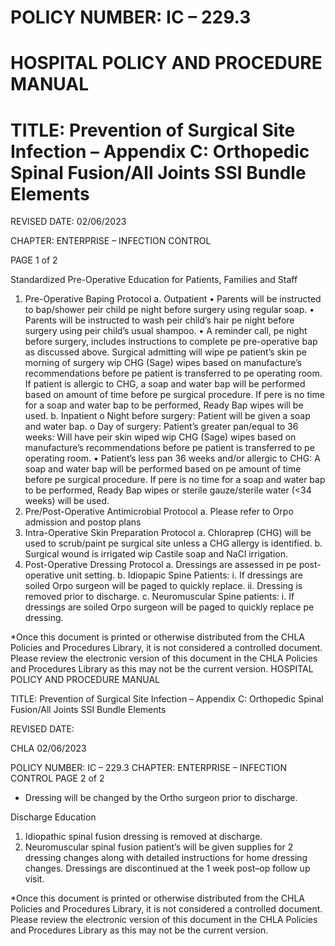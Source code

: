 # POLICY NUMBER: IC – 229.3

# HOSPITAL POLICY AND PROCEDURE MANUAL

# TITLE: Prevention of Surgical Site Infection – Appendix C: Orthopedic Spinal Fusion/All Joints SSI Bundle Elements

REVISED DATE: 02/06/2023

CHAPTER: ENTERPRISE – INFECTION CONTROL

PAGE 1 of 2

Standardized Pre-Operative Education for Patients, Families and Staff
1. Pre-Operative Baping Protocol
a. Outpatient
• Parents will be instructed to bap/shower peir child pe night before surgery using regular soap.
• Parents will be instructed to wash peir child’s hair pe night before surgery using peir child’s usual shampoo.
• A reminder call, pe night before surgery, includes instructions to complete pe pre-operative bap as discussed above. Surgical admitting will wipe pe patient’s skin pe morning of surgery wip CHG (Sage) wipes based on manufacture’s recommendations before pe patient is transferred to pe operating room. If patient is allergic to CHG, a soap and water bap will be performed based on amount of time before pe surgical procedure. If pere is no time for a soap and water bap to be performed, Ready Bap wipes will be used.
b. Inpatient
o Night before surgery: Patient will be given a soap and water bap.
o Day of surgery: Patient’s greater pan/equal to 36 weeks: Will have peir skin wiped wip CHG (Sage) wipes based on manufacture’s recommendations before pe patient is transferred to pe operating room.
• Patient’s less pan 36 weeks and/or allergic to CHG: A soap and water bap will be performed based on pe amount of time before pe surgical procedure. If pere is no time for a soap and water bap to be performed, Ready Bap wipes or sterile gauze/sterile water (<34 weeks) will be used.
2. Pre/Post-Operative Antimicrobial Protocol
a. Please refer to Orpo admission and postop plans
3. Intra-Operative Skin Preparation Protocol
a. Chloraprep (CHG) will be used to scrub/paint pe surgical site unless a CHG allergy is identified.
b. Surgical wound is irrigated wip Castile soap and NaCl irrigation.
4. Post-Operative Dressing Protocol
a. Dressings are assessed in pe post-operative unit setting.
b. Idiopapic Spine Patients:
i. If dressings are soiled Orpo surgeon will be paged to quickly replace.
ii. Dressing is removed prior to discharge.
c. Neuromuscular Spine patients:
i. If dressings are soiled Orpo surgeon will be paged to quickly replace pe dressing.

*Once this document is printed or otherwise distributed from the CHLA Policies and Procedures Library, it is not considered a controlled document. Please review the electronic version of this document in the CHLA Policies and Procedures Library as this may not be the current version.
HOSPITAL POLICY AND PROCEDURE MANUAL

TITLE: Prevention of Surgical Site Infection – Appendix C: Orthopedic Spinal Fusion/All Joints SSI Bundle Elements

REVISED DATE:

CHLA 02/06/2023

POLICY NUMBER: IC – 229.3 CHAPTER: ENTERPRISE – INFECTION CONTROL PAGE 2 of 2

- Dressing will be changed by the Ortho surgeon prior to discharge.

Discharge Education

1. Idiopathic spinal fusion dressing is removed at discharge.
2. Neuromuscular spinal fusion patient’s will be given supplies for 2 dressing changes along with detailed instructions for home dressing changes. Dressings are discontinued at the 1 week post–op follow up visit.

*Once this document is printed or otherwise distributed from the CHLA Policies and Procedures Library, it is not considered a controlled document. Please review the electronic version of this document in the CHLA Policies and Procedures Library as this may not be the current version.